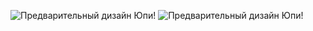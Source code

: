 ![Предварительный дизайн Юпи!](http://yupe.ru/yupe_2.png)
![Предварительный дизайн Юпи!](http://yupe.ru/yupe_1.png)
